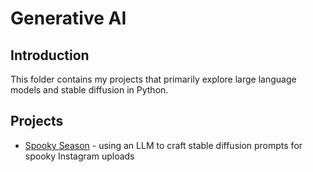 # **Generative AI**

## Introduction
This folder contains my projects that primarily explore large language models and stable diffusion in Python.  

## Projects
* [Spooky Season](./spooky_season/) - using an LLM to craft stable diffusion prompts for spooky Instagram uploads